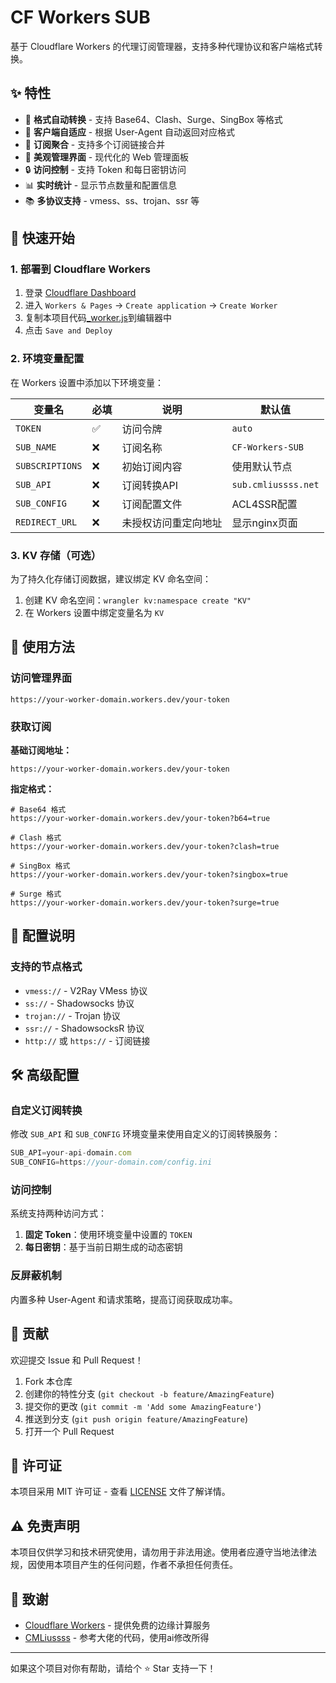# CF Workers SUB

基于 Cloudflare Workers 的代理订阅管理器，支持多种代理协议和客户端格式转换。

## ✨ 特性

- 🔄 **格式自动转换** - 支持 Base64、Clash、Surge、SingBox 等格式
- 📱 **客户端自适应** - 根据 User-Agent 自动返回对应格式
- 🔗 **订阅聚合** - 支持多个订阅链接合并
- 🎨 **美观管理界面** - 现代化的 Web 管理面板
- 🔒 **访问控制** - 支持 Token 和每日密钥访问
- 📊 **实时统计** - 显示节点数量和配置信息
- 📚 **多协议支持** - vmess、ss、trojan、ssr 等

## 🚀 快速开始

### 1. 部署到 Cloudflare Workers

1. 登录 [Cloudflare Dashboard](https://dash.cloudflare.com/)
2. 进入 `Workers & Pages` → `Create application` → `Create Worker`
3. 复制本项目代码[_worker.js](./_worker.js)到编辑器中
4. 点击 `Save and Deploy`

### 2. 环境变量配置

在 Workers 设置中添加以下环境变量：

| 变量名 | 必填 | 说明 | 默认值 |
|--------|------|------|--------|
| `TOKEN` | ✅ | 访问令牌 | `auto` |
| `SUB_NAME` | ❌ | 订阅名称 | `CF-Workers-SUB` |
| `SUBSCRIPTIONS` | ❌ | 初始订阅内容 | 使用默认节点 |
| `SUB_API` | ❌ | 订阅转换API | `sub.cmliussss.net` |
| `SUB_CONFIG` | ❌ | 订阅配置文件 | ACL4SSR配置 |
| `REDIRECT_URL` | ❌ | 未授权访问重定向地址 | 显示nginx页面 |

### 3. KV 存储（可选）

为了持久化存储订阅数据，建议绑定 KV 命名空间：

1. 创建 KV 命名空间：`wrangler kv:namespace create "KV"`
2. 在 Workers 设置中绑定变量名为 `KV`

## 📖 使用方法

### 访问管理界面

```
https://your-worker-domain.workers.dev/your-token
```

### 获取订阅

**基础订阅地址：**
```
https://your-worker-domain.workers.dev/your-token
```

**指定格式：**
```
# Base64 格式
https://your-worker-domain.workers.dev/your-token?b64=true

# Clash 格式
https://your-worker-domain.workers.dev/your-token?clash=true

# SingBox 格式
https://your-worker-domain.workers.dev/your-token?singbox=true

# Surge 格式
https://your-worker-domain.workers.dev/your-token?surge=true
```

## 🔧 配置说明

### 支持的节点格式

- `vmess://` - V2Ray VMess 协议
- `ss://` - Shadowsocks 协议
- `trojan://` - Trojan 协议
- `ssr://` - ShadowsocksR 协议
- `http://` 或 `https://` - 订阅链接

## 🛠️ 高级配置

### 自定义订阅转换

修改 `SUB_API` 和 `SUB_CONFIG` 环境变量来使用自定义的订阅转换服务：

```javascript
SUB_API=your-api-domain.com
SUB_CONFIG=https://your-domain.com/config.ini
```

### 访问控制

系统支持两种访问方式：

1. **固定 Token**：使用环境变量中设置的 `TOKEN`
2. **每日密钥**：基于当前日期生成的动态密钥

### 反屏蔽机制

内置多种 User-Agent 和请求策略，提高订阅获取成功率。

## 🤝 贡献

欢迎提交 Issue 和 Pull Request！

1. Fork 本仓库
2. 创建你的特性分支 (`git checkout -b feature/AmazingFeature`)
3. 提交你的更改 (`git commit -m 'Add some AmazingFeature'`)
4. 推送到分支 (`git push origin feature/AmazingFeature`)
5. 打开一个 Pull Request

## 📄 许可证

本项目采用 MIT 许可证 - 查看 [LICENSE](LICENSE) 文件了解详情。

## ⚠️ 免责声明

本项目仅供学习和技术研究使用，请勿用于非法用途。使用者应遵守当地法律法规，因使用本项目产生的任何问题，作者不承担任何责任。

## 🙏 致谢

- [Cloudflare Workers](https://workers.cloudflare.com/) - 提供免费的边缘计算服务
- [CMLiussss](https://github.com/cmliu/CF-Workers-SUB) - 参考大佬的代码，使用ai修改所得

---

如果这个项目对你有帮助，请给个 ⭐ Star 支持一下！
